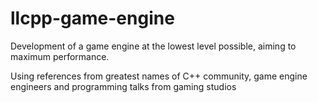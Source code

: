 # llcpp-game-engine
Development of a game engine at the lowest level possible, aiming to maximum performance.

Using references from greatest names of C++ community, game engine engineers and programming talks from gaming studios

